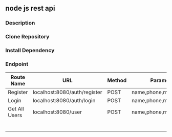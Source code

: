 
## node js rest api

### Description



### Clone Repository



### Install Dependency







### Endpoint

| Route Name    | URL                          | Method | Parameters               |
| ------------- | ---------------------------- | ------ | ------------------------ |
| Register      | localhost:8080/auth/register | POST   | name,phone,mail,password |
| Login         | localhost:8080/auth/login    | POST   | name,phone,mail,password |
| Get All Users | localhost:8080/user          | POST   | name,phone,mail,password |
|               |                              |        |                          |
|               |                              |        |                          |
|               |                              |        |                          |
|               |                              |        |                          |
|               |                              |        |                          |
|               |                              |        |                          |


